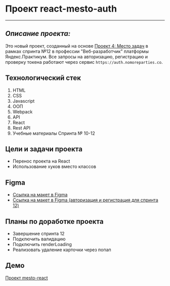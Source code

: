 # Проект react-mesto-auth
------

## *Описание проекта:*
Это новый проект, созданный на основе [Проект 4: Место задач](https://github.com/a-trsv/mesto) в рамках спринта №12 в профессии "Веб-разработчик" платформы Яндекс.Практикум. Все запросы на авторизацию, регистрацию и проверку токена работают через сервис `https://auth.nomoreparties.co`.

## Технологический стек
 1. HTML
 2. CSS
 3. Javascript
 4. ООП
 5. Webpack
 6. API
 7. React
 8. Rest API
 9. Учебные материалы Спринта № 10-12


## Цели и задачи проекта
* Перенос проекта на React
* Использование хуков вместо классов

## Figma
* [Ссылка на макет в Figma](https://www.figma.com/file/2cn9N9jSkmxD84oJik7xL7/JavaScript.-Sprint-4?node-id=0%3A1)
* [Ссылка на макет в Figma (авторизация и регистрация для спринта 12)](https://www.figma.com/file/5H3gsn5lIGPwzBPby9jAOo/Sprint-12?node-id=0%3A1)

## Планы по доработке проекта
* Завершение спринта 12
* Подключить валидацию
* Подключить renderLoading
* Реализовать удаление карточки через попап

## Демо
[Проект mesto-react](https://a-trsv.github.io/react-mesto-auth/)

